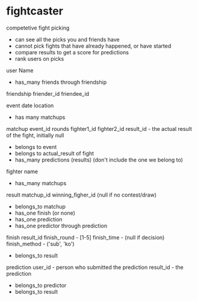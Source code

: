 fightcaster
===========

competetive fight picking

* can see all the picks you and friends have
* cannot pick fights that have already happened, or have started
* compare results to get a score for predictions
* rank users on picks

user
  Name
  * has_many friends through friendship

friendship
  friender_id
  friendee_id

event
  date
  location
  * has many matchups

matchup
  event_id
  rounds
  fighter1_id
  fighter2_id
  result_id - the actual result of the fight, initially null
  * belongs to event
  * belongs to actual_result of fight
  * has_many predictions (results) (don't include the one we belong to)

fighter
  name
  * has_many matchups

result
  matchup_id
  winning_figher_id (null if no contest/draw)
  * belongs_to matchup
  * has_one finish (or none)
  * has_one prediction
  * has_one predictor through prediction

finish
  result_id
  finish_round - [1-5]
  finish_time - (null if decision)
  finish_method - ('sub', 'ko')
  * belongs_to result

prediction
  user_id - person who submitted the prediction
  result_id - the prediction
  * belongs_to predictor
  * belongs_to result
